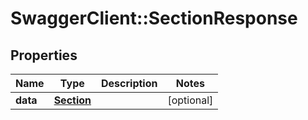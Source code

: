 # SwaggerClient::SectionResponse

## Properties
Name | Type | Description | Notes
------------ | ------------- | ------------- | -------------
**data** | [**Section**](Section.md) |  | [optional] 

